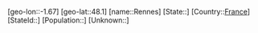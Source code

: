 ﻿---
location: [48.1,-1.67]
type: City
tags:
- geo/City


SpocWebEntityId: 33711
isDeleted: false
confidential: public

---
[geo-lon::-1.67]
[geo-lat::48.1]
[name::Rennes]
[State::]
[Country::[France](geo/Continent/Europe/France.md)]
[StateId::]
[Population::]
[Unknown::]

